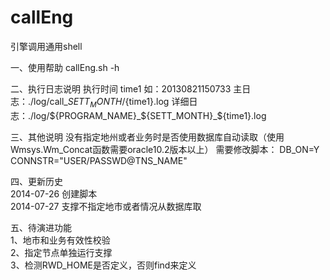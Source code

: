 callEng
=======

引擎调用通用shell

一、使用帮助
callEng.sh -h

 
二、执行日志说明
	执行时间 time1 如：20130821150733
	主日志：./log/call_${SETT_MONTH}/${time1}.log
	详细日志：./log/${PROGRAM_NAME}_${SETT_MONTH}_${time1}.log

三、其他说明
没有指定地州或者业务时是否使用数据库自动读取（使用Wmsys.Wm_Concat函数需要oracle10.2版本以上）
需要修改脚本：
DB_ON=Y
CONNSTR="USER/PASSWD@TNS_NAME"                   
                                                   
四、更新历史                                         
  2014-07-26  创建脚本                             
  2014-07-27  支撑不指定地市或者情况从数据库取     
                                                   
五、待演进功能                                       
  1、地市和业务有效性校验                          
  2、指定节点单独运行支撑                          
  3、检测RWD_HOME是否定义，否则find来定义          
